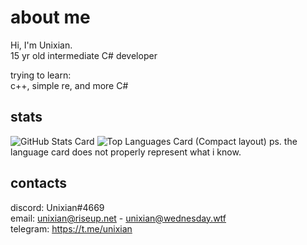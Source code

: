 # about me

Hi, I'm Unixian.\
15 yr old intermediate C# developer

trying to learn:\
c++, simple re, and more C#

## stats
![GitHub Stats Card](https://github-readme-stats.vercel.app/api?username=notunixian)
![Top Languages Card (Compact layout)](https://github-readme-stats.vercel.app/api/top-langs/?username=notunixian&layout=compact)
ps. the language card does not properly represent what i know.

## contacts
discord: Unixian#4669\
email: unixian@riseup.net - unixian@wednesday.wtf\
telegram: https://t.me/unixian

